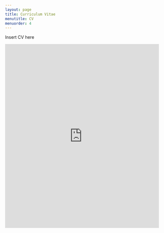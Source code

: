 ```yaml
---
layout: page
title: Curriculum Vitae
menutitle: CV
menuorder: 4
---
```


Insert CV here

<iframe width="100%" height="600" src="https://www.docdroid.net/C07WvZs/s-bodek-cv-nov2022-pdf" frameborder="0" allowtransparency allowfullscreen></iframe>

<!--<embed src="https://drive.google.com/viewerng/
viewer?embedded=true&url=https://www.docdroid.net/C07WvZs/s-bodek-cv-nov2022-pdf" width="500" height="375">-->



<!-- Embed PDF File -->
<!--<object src="/S_Bodek_CV_Nov2022.pdf" type="application/pdf" title="S_Bodek_CV" width="500" height="720">
    <a href="/S_Bodek_CV_Nov2022.pdf">shree</a> 
</object>-->


<!--https://drive.google.com/file/d/1ccyGa_QH5G4TtgnmQ0ErbbBNmEH9sXSW/view?usp=sharing-->
